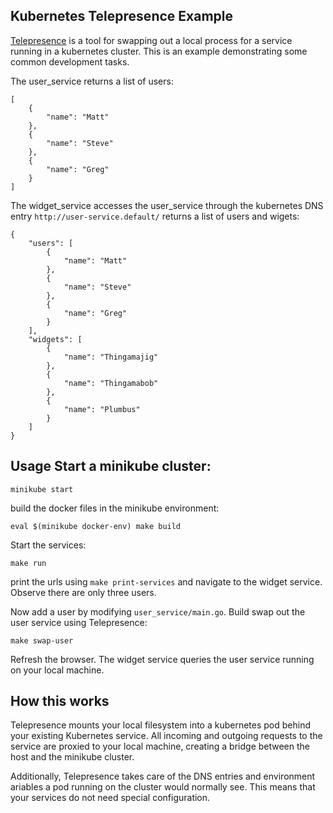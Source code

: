 ## Kubernetes Telepresence Example

[Telepresence][telepresence] is a tool for swapping out a local process for a
service running in a kubernetes cluster.  This is an example demonstrating some
common development tasks.

The user_service returns a list of users:

```
[
    {
        "name": "Matt"
    },
    {
        "name": "Steve"
    },
    {
        "name": "Greg"
    }
]
```

The widget_service accesses the user_service through the kubernetes DNS entry
`http://user-service.default/` returns a list of users and wigets:

```
{
    "users": [
        {
            "name": "Matt"
        },
        {
            "name": "Steve"
        },
        {
            "name": "Greg"
        }
    ],
    "widgets": [
        {
            "name": "Thingamajig"
        },
        {
            "name": "Thingamabob"
        },
        {
            "name": "Plumbus"
        }
    ]
}
```

## Usage Start a minikube cluster:

``` minikube start ```

build the docker files in the minikube environment:

``` eval $(minikube docker-env) make build ```

Start the services:

``` make run ```

print the urls using `make print-services` and navigate to the widget service.
Observe there are only three users.

Now add a user by modifying `user_service/main.go`.  Build swap out the user
service using Telepresence:

``` make swap-user ```

Refresh the browser.  The widget service queries the user service running on
your local machine.

## How this works

Telepresence mounts your local filesystem into a kubernetes pod behind your
existing Kubernetes service.  All incoming and outgoing requests to the service
are proxied to your local machine, creating a bridge between the host and the
minikube cluster.

Additionally, Telepresence takes care of the DNS entries and environment
ariables a pod running on the cluster would normally see.  This means that your
services do not need special configuration.

[telepresence]: http://www.telepresence.io/